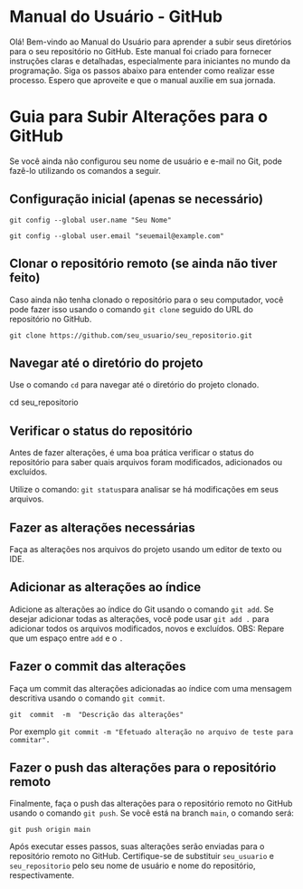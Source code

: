 # Manual do Usuário - GitHub

Olá! Bem-vindo ao Manual do Usuário para aprender a subir seus diretórios para o seu repositório no GitHub. Este manual foi criado para fornecer instruções claras e detalhadas, especialmente para iniciantes no mundo da programação. Siga os passos abaixo para entender como realizar esse processo. Espero que aproveite e que o manual auxilie em sua jornada.


# Guia para Subir Alterações para o GitHub

Se você ainda não configurou seu nome de usuário e e-mail no Git, pode fazê-lo utilizando os comandos a seguir.

## Configuração inicial (apenas se necessário)
`git config --global user.name "Seu Nome"`

`git config --global user.email "seuemail@example.com"`

## Clonar o repositório remoto (se ainda não tiver feito)

Caso ainda não tenha clonado o repositório para o seu computador, você pode fazer isso usando o comando `git clone` seguido do URL do repositório no GitHub.

`git clone https://github.com/seu_usuario/seu_repositorio.git`

## Navegar até o diretório do projeto

Use o comando `cd` para navegar até o diretório do projeto clonado.

cd seu_repositorio

## Verificar o status do repositório

Antes de fazer alterações, é uma boa prática verificar o status do repositório para saber quais arquivos foram modificados, adicionados ou excluídos.

Utilize o comando: `git status`para analisar se há modificações em seus arquivos.


## Fazer as alterações necessárias

Faça as alterações nos arquivos do projeto usando um editor de texto ou IDE.



## Adicionar as alterações ao índice

Adicione as alterações ao índice do Git usando o comando `git add`. Se desejar adicionar todas as alterações, você pode usar `git add .` para adicionar todos os arquivos modificados, novos e excluídos. OBS: Repare que um espaço entre `add` e o `.`

## Fazer o commit das alterações

Faça um commit das alterações adicionadas ao índice com uma mensagem descritiva usando o comando `git commit`.

`git  commit  -m  "Descrição das alterações"`

Por exemplo `git commit -m "Efetuado alteração no arquivo de teste para commitar".
`
## Fazer o push das alterações para o repositório remoto

Finalmente, faça o push das alterações para o repositório remoto no GitHub usando o comando `git push`. Se você está na branch `main`, o comando será:

`git push origin main`

Após executar esses passos, suas alterações serão enviadas para o repositório remoto no GitHub. Certifique-se de substituir `seu_usuario` e `seu_repositorio` pelo seu nome de usuário e nome do repositório, respectivamente.

